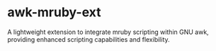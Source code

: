 # awk-mruby-ext
A lightweight extension to integrate mruby scripting within GNU awk, providing enhanced scripting capabilities and flexibility.
